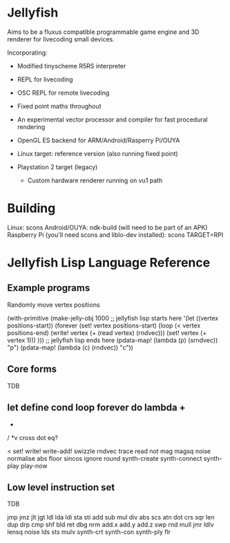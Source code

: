 Jellyfish
=========

Aims to be a fluxus compatible programmable game engine and 3D renderer
for livecoding small devices.

Incorporating:

* Modified tinyscheme R5RS interpreter
* REPL for livecoding
* OSC REPL for remote livecoding
* Fixed point maths throughout
* An experimental vector processor and compiler for fast procedural rendering
* OpenGL ES backend for ARM/Android/Rasperry Pi/OUYA
* Linux target: reference version (also running fixed point)

* Playstation 2 target (legacy)
  * Custom hardware renderer running on vu1 path

Building
========

Linux: scons
Android/OUYA: ndk-build (will need to be part of an APK)
Raspberry Pi (you'll need scons and liblo-dev installed):
scons TARGET=RPI

Jellyfish Lisp Language Reference
=================================

Example programs
----------------

Randomly move vertex positions

(with-primitive
 (make-jelly-obj 1000
;; jellyfish lisp starts here
  '(let ((vertex positions-start))
     (forever
      (set! vertex positions-start)
      (loop (< vertex positions-end)
            (write! vertex (+ (read vertex) (rndvec)))
            (set! vertex (+ vertex 1)))
     )))
;; jellyfish lisp ends here
 (pdata-map! (lambda (p) (srndvec)) "p")
 (pdata-map! (lambda (c) (rndvec)) "c"))


Core forms
----------

TDB

let
define
cond
loop
forever
do
lambda
+
-
*
/
*v
cross
dot
eq?
>
<
set!
write!
write-add!
swizzle
rndvec
trace
read
not
mag
magsq
noise
normalise
abs
floor
sincos
ignore
round
synth-create
synth-connect
synth-play
play-now


Low level instruction set
-------------------------

TDB

jmp jmz jlt jgt ldl lda ldi sta sti
add sub mul div abs scs atn dot crs
sqr len dup drp cmp shf bld ret dbg
nrm add.x add.y add.z swp rnd mull
jmr ldlv lensq noise lds sts mulv
synth-crt synth-con synth-ply flr
